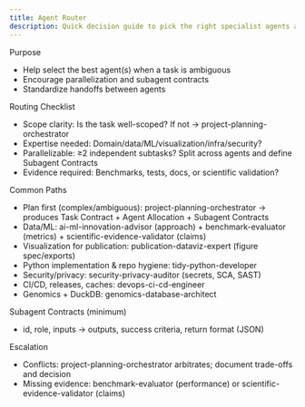 ```yaml
---
title: Agent Router
description: Quick decision guide to pick the right specialist agents and when to orchestrate multiple in parallel.
---
```


Purpose
- Help select the best agent(s) when a task is ambiguous
- Encourage parallelization and subagent contracts
- Standardize handoffs between agents

Routing Checklist
- Scope clarity: Is the task well-scoped? If not → project-planning-orchestrator
- Expertise needed: Domain/data/ML/visualization/infra/security?
- Parallelizable: ≥2 independent subtasks? Split across agents and define Subagent Contracts
- Evidence required: Benchmarks, tests, docs, or scientific validation?

Common Paths
- Plan first (complex/ambiguous): project-planning-orchestrator → produces Task Contract + Agent Allocation + Subagent Contracts
- Data/ML: ai-ml-innovation-advisor (approach) + benchmark-evaluator (metrics) + scientific-evidence-validator (claims)
- Visualization for publication: publication-dataviz-expert (figure spec/exports)
- Python implementation & repo hygiene: tidy-python-developer
- Security/privacy: security-privacy-auditor (secrets, SCA, SAST)
- CI/CD, releases, caches: devops-ci-cd-engineer
- Genomics + DuckDB: genomics-database-architect

Subagent Contracts (minimum)
- id, role, inputs → outputs, success criteria, return format (JSON)

Escalation
- Conflicts: project-planning-orchestrator arbitrates; document trade-offs and decision
- Missing evidence: benchmark-evaluator (performance) or scientific-evidence-validator (claims)

